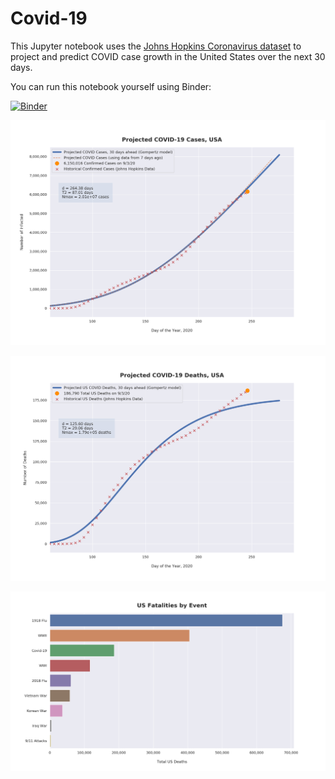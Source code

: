 # Covid-19

This Jupyter notebook uses the [Johns Hopkins Coronavirus dataset](https://github.com/CSSEGISandData/COVID-19/blob/master/README.md) to project and predict COVID case growth in the United States over the next 30 days.

You can run this notebook yourself using Binder:

[![Binder](https://mybinder.org/badge_logo.svg)](https://mybinder.org/v2/gh/bws428/covid-19/master?filepath=covid-projections.nbconvert.ipynb)

![Projected Cases plot](https://raw.githubusercontent.com/bws428/covid-19/master/charts/covid-9.3.20.png)

![Projected Deaths plot](https://raw.githubusercontent.com/bws428/covid-19/master/charts/covid-deaths-9.3.20.png)

![Casualties plot](https://raw.githubusercontent.com/bws428/covid-19/master/charts/casualties.png)

